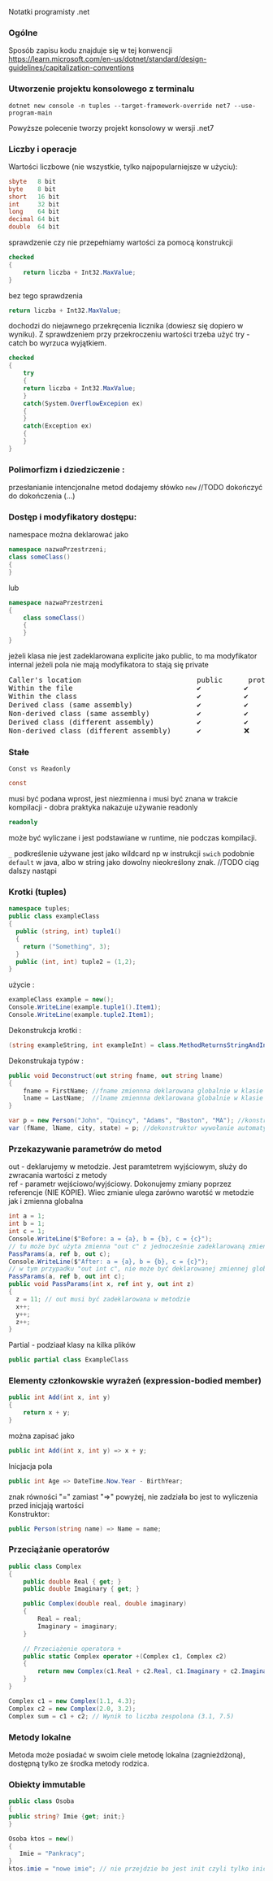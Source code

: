 Notatki programisty .net
### Ogólne

Sposób zapisu kodu znajduje się w tej konwencji
https://learn.microsoft.com/en-us/dotnet/standard/design-guidelines/capitalization-conventions

### Utworzenie projektu konsolowego z terminalu
```console
dotnet new console -n tuples --target-framework-override net7 --use-program-main
```
Powyższe polecenie tworzy projekt konsolowy w wersji .net7

### Liczby i operacje

Wartości liczbowe (nie wszystkie, tylko najpopularniejsze w użyciu):
```C#
sbyte   8 bit
byte    8 bit
short   16 bit
int     32 bit
long    64 bit
decimal 64 bit
double  64 bit
```

sprawdzenie czy nie przepełniamy wartości za pomocą konstrukcji
```C#
checked
{
    return liczba + Int32.MaxValue;
}
```
bez tego sprawdzenia 
```C#
return liczba + Int32.MaxValue;
```

dochodzi do niejawnego przekręcenia licznika (dowiesz się dopiero w wyniku).
Z sprawdzeniem przy przekroczeniu wartości trzeba użyć try - catch bo wyrzuca wyjątkiem.
```C#
checked
{
    try 
    {
    return liczba + Int32.MaxValue;
    }
    catch(System.OverflowExcepion ex)
    {
    }
    catch(Exception ex)
    {
    }
}
```

### Polimorfizm i dziedziczenie :

przesłanianie intencjonalne metod dodajemy słówko <code>new</code> //TODO dokończyć
<br>
do dokończenia (...)

### Dostęp i modyfikatory dostępu:

namespace można deklarować jako
```C#
namespace nazwaPrzestrzeni;
class someClass()
{
}
```
lub
```C#
namespace nazwaPrzestrzeni
{
    class someClass()
    {
    }
}
```
jeżeli klasa nie jest zadeklarowana explicite jako public, to ma modyfikator internal
jeżeli pola nie mają modyfikatora to stają się private

<pre>
Caller's location                           public      protected internal      protected   internal    private protected   private     &nbsp;file
Within the file                             ✔️️          ✔️                      ✔️          ✔️          ✔️                  ✔️          ✔️
Within the class                            ✔️️          ✔️                      ✔️          ✔️          ✔️                  ✔️          ❌
Derived class (same assembly)               ✔️          ✔️                      ✔️          ✔️          ✔️                  ❌          ❌
Non-derived class (same assembly)           ✔️          ✔️                      ❌          ✔️          ❌                  ❌          ❌
Derived class (different assembly)          ✔️          ✔️                      ✔️          ❌          ❌                  ❌          ❌
Non-derived class (different assembly)      ✔️          ❌                      ❌          ❌          ❌                  ❌          ❌
</pre>

### Stałe

<code>Const vs Readonly</code>
```C#
const
``` 
musi być podana wprost, jest niezmienna i musi być znana w trakcie kompilacji - dobra praktyka nakazuje używanie readonly
```C#
readonly
```
może być wyliczane i jest podstawiane w runtime, nie podczas kompilacji.

<code>_</code> podkreślenie używane jest jako wildcard np w instrukcji <code>swich</code> podobnie <code>default</code> w java, albo w string jako dowolny nieokreślony znak.
//TODO ciąg dalszy nastąpi

### Krotki (tuples)

```C#
namespace tuples;
public class exampleClass
{
  public (string, int) tuple1()
  {
    return ("Something", 3);
  }
  public (int, int) tuple2 = (1,2);
}
```

użycie :

```C#
exampleClass example = new();
Console.WriteLine(example.tuple1().Item1);
Console.WriteLine(example.tuple2.Item1);
```
Dekonstrukcja krotki :
```C#
(string exampleString, int exampleInt) = class.MethodReturnsStringAndInt();
```

Dekonstrukaja typów :

```C#
public void Deconstruct(out string fname, out string lname)
{
    fname = FirstName; //fname zmiennna deklarowana globalnie w klasie
    lname = LastName;  //lname zmiennna deklarowana globalnie w klasie
}

var p = new Person("John", "Quincy", "Adams", "Boston", "MA"); //konstrukcja obiektu prze konstruktor
var (fName, lName, city, state) = p; //dekonstruktor wywołanie automatyczne po typach zadeklarowanych i ustawienie zmiennych przez "out"
```

### Przekazywanie parametrów do metod

out - deklarujemy w metodzie. Jest paramtetrem wyjściowym, służy do zwracania wartości z metody <br>
ref - parametr wejściowo/wyjściowy. Dokonujemy zmiany poprzez referencje (NIE KOPIE). Wiec zmianie ulega zarówno warotść w metodzie jak i zmienna globalna

```C#
int a = 1;
int b = 1;
int c = 1;
Console.WriteLine($"Before: a = {a}, b = {b}, c = {c}");
// tu może być użyta zmienna "out c" z jednocześnie zadeklarowaną zmienną globalną c. Po ykonaniu kodu c zostanie nadpisana nowym wynikiem
PassParams(a, ref b, out c);
Console.WriteLine($"After: a = {a}, b = {b}, c = {c}");
// w tym przypadku "out int c", nie może być deklarowanej zmiennej globalnej c ponieważ jest deklarowana podczas przekazywania do metody !
PassParams(a, ref b, out int c);
public void PassParams(int x, ref int y, out int z)
{
  z = 11; // out musi być zadeklarowana w metodzie
  x++;
  y++;
  z++;
}

```

Partial - podziaał klasy na kilka plików
```C#
public partial class ExampleClass
```

### Elementy członkowskie wyrażeń (expression-bodied member)

```C#
public int Add(int x, int y)
{
    return x + y;
}
```
można zapisać jako
```C#
public int Add(int x, int y) => x + y;
```

Inicjacja pola
```C#
public int Age => DateTime.Now.Year - BirthYear;
```
znak równości "=" zamiast "=>" powyżej, nie zadziała bo jest to wyliczenia przed inicjają wartości
<br>
Konstruktor:
```C#
public Person(string name) => Name = name;
```

### Przeciążanie operatorów

```C#
public class Complex
{
    public double Real { get; }
    public double Imaginary { get; }

    public Complex(double real, double imaginary)
    {
        Real = real;
        Imaginary = imaginary;
    }

    // Przeciążenie operatora +
    public static Complex operator +(Complex c1, Complex c2)
    {
        return new Complex(c1.Real + c2.Real, c1.Imaginary + c2.Imaginary);
    }
}
```

```C#
Complex c1 = new Complex(1.1, 4.3);
Complex c2 = new Complex(2.0, 3.2);
Complex sum = c1 + c2; // Wynik to liczba zespolona (3.1, 7.5)
```

### Metody lokalne
Metoda może posiadać w swoim ciele metodę lokalna (zagnieżdżoną), dostępną tylko ze środka metody rodzica.

### Obiekty immutable
```C#
public class Osoba 
{
public string? Imie {get; init;}
}

Osoba ktos = new()
{
   Imie = "Pankracy";
}
ktos.imie = "nowe imie"; // nie przejdzie bo jest init czyli tylko inicjalizacja, bez możliwości zmiany
```
